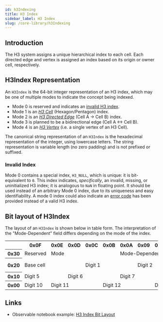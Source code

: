 ```yaml
---
id: h3Indexing
title: H3 Index
sidebar_label: H3 Index
slug: /core-library/h3Indexing
---
```


## Introduction

The H3 system assigns a unique hierarchical index to each cell. Each directed edge and vertex is assigned an index based on its origin or owner cell, respectively.

## H3Index Representation

An `H3Index` is the 64-bit integer representation of an H3 index, which may be one of multiple modes to indicate the concept being indexed.

* Mode 0 is reserved and indicates an [invalid H3 index](#invalid-index).
* Mode 1 is an *[H3 Cell](../library/index/cell)* (Hexagon/Pentagon) index.
* Mode 2 is an *[H3 Directed Edge](../library/index/directededge)* (Cell A -> Cell B) index.
* Mode 3 is planned to be a bidirectional edge (Cell A <-> Cell B).
* Mode 4 is an *[H3 Vertex](../library/index/vertex)* (i.e. a single vertex of an H3 Cell).

The canonical string representation of an `H3Index` is the hexadecimal representation of the integer, using lowercase letters. The string representation is variable length (no zero padding) and is not prefixed or suffixed.

### Invalid Index

Mode 0 contains a special index, `H3_NULL`, which is unique: it is bit-equivalent to `0`.
This index indicates, *specifically*, an invalid, missing, or uninitialized H3 index;
it is analogous to `NaN` in floating point.
It should be used instead of an arbitrary Mode 0 index, due to its uniqueness and easy identifiability.
A mode 0 index could also indicate an [error code](../library/errors) has been provided instead of a valid H3 index.

## Bit layout of H3Index

The layout of an `H3Index` is shown below in table form. The interpretation of the "Mode-Dependent" field differs depending on the mode of the index.

<table>
<tr>
  <th></th>
  <th>0x0F</th>
  <th>0x0E</th>
  <th>0x0D</th>
  <th>0x0C</th>
  <th>0x0B</th>
  <th>0x0A</th>
  <th>0x09</th>
  <th>0x08</th>
  <th>0x07</th>
  <th>0x06</th>
  <th>0x05</th>
  <th>0x04</th>
  <th>0x03</th>
  <th>0x02</th>
  <th>0x01</th>
  <th>0x00</th>
</tr>
<tr>
  <th>0x30</th>
  <td>Reserved</td>
  <td colspan="4">Mode</td>
  <td colspan="3">Mode-Dependent</td>
  <td colspan="4">Resolution</td>
  <td colspan="4">Base cell</td>
</tr>
<tr>
  <th>0x20</th>
  <td colspan="3">Base cell</td>
  <td colspan="3">Digit 1</td>
  <td colspan="3">Digit 2</td>
  <td colspan="3">Digit 3</td>
  <td colspan="3">Digit 4</td>
  <td>Digit 5</td>
</tr>
<tr>
  <th>0x10</th>
  <td colspan="2">Digit 5</td>
  <td colspan="3">Digit 6</td>
  <td colspan="3">Digit 7</td>
  <td colspan="3">Digit 8</td>
  <td colspan="3">Digit 9</td>
  <td colspan="2">Digit 10</td>
</tr>
<tr>
  <th>0x00</th>
  <td>Digit 10</td>
  <td colspan="3">Digit 11</td>
  <td colspan="3">Digit 12</td>
  <td colspan="3">Digit 13</td>
  <td colspan="3">Digit 14</td>
  <td colspan="3">Digit 15</td>
</tr>
</table>

## Links

* Observable notebook example: [H3 Index Bit Layout](https://observablehq.com/@nrabinowitz/h3-index-bit-layout?collection=@nrabinowitz/h3)
